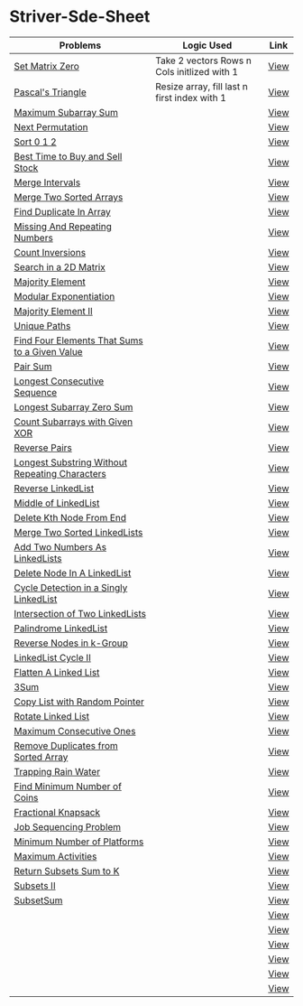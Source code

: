 # Striver-Sde-Sheet

Problems | Logic Used | Link
--------- | --------- | ---------
[Set Matrix Zero](https://www.codingninjas.com/codestudio/problems/set-matrix-zeros_3846774?topList=striver-sde-sheet-problems) | Take 2 vectors Rows n Cols initlized with 1 | [View](./Day_01_SetMatrixZero.cpp)
[Pascal's Triangle](https://www.codingninjas.com/codestudio/problems/pascal-s-triangle_1089580?topList=striver-sde-sheet-problems) | Resize array, fill last n first index with 1 | [View](./Day_01_PascalTriangle.cpp)
[Maximum Subarray Sum](https://www.codingninjas.com/codestudio/problems/maximum-subarray-sum_630526?topList=striver-sde-sheet-problems) |  | [View](./Day_02_MaximumSubarraySum.cpp)
[Next Permutation](https://www.codingninjas.com/codestudio/problems/next-permutaion_893046?topList=striver-sde-sheet-problems) |  | [View](Day_02_NextPermutation.cpp)
[Sort 0 1 2](https://www.codingninjas.com/codestudio/problems/sort-0-1-2_631055?topList=striver-sde-sheet-problems) |  | [View](./Day_03_Sort_0_1_2.cpp)
[Best Time to Buy and Sell Stock](https://www.codingninjas.com/codestudio/problems/stocks-are-profitable_893405?topList=striver-sde-sheet-problems) |  | [View](./Day_03_BestTimetoBuyandSellStock.cpp)
[Merge Intervals](https://www.codingninjas.com/codestudio/problems/merge-intervals_699917?topList=striver-sde-sheet-problems) |  | [View](./Day_04_MergeIntervals.cpp)
[Merge Two Sorted Arrays](https://www.codingninjas.com/codestudio/problems/ninja-and-sorted-arrays_1214628?topList=striver-sde-sheet-problems) |  | [View](./Day_04_MergeTwoSortedArrays.cpp)
[Find Duplicate In Array]() |  | [View](./Day_05_FindDuplicateInArray.cpp)
[Missing And Repeating Numbers]() |  | [View](./Day_05_MissingAndRepeatingNumbers.cpp)
[Count Inversions]() |  | [View](./Day_06_CountInversions.cpp)
[Search in a 2D Matrix]() |  | [View](./Day_06_SearchInA2DMatrix.cpp)
[Majority Element]() |  | [View](./Day_07_MajorityElement.cpp)
[Modular Exponentiation]() |  | [View](./Day_07_ModularExponentiation.cpp)
[Majority Element II]() |  | [View](./Day_08_MajorityElement_II.cpp)
[Unique Paths]() |  | [View](./Day_08_UniquePaths.cpp)
[Find Four Elements That Sums to a Given Value]() |  | [View](./Day_09_FindFourElementsThatSumsToAGivenValue.cpp)
[Pair Sum]() |  | [View](./Day_09_PairSum.cpp)
[Longest Consecutive Sequence]() |  | [View](./Day_10_LongestConsecutiveSequence.cpp)
[Longest Subarray Zero Sum]() |  | [View](./Day_10_LongestSubarrayZeroSum.cpp)
[Count Subarrays with Given XOR]() |  | [View](./Day_11_CountSubarrayswithGivenXOR.cpp)
[Reverse Pairs]() |  | [View](./Day_11_ReversePairs.cpp)
[Longest Substring Without Repeating Characters]() |  | [View](./Day_12_LongestSubstringWithoutRepeatingCharacters.cpp)
[Reverse LinkedList]() |  | [View](./Day_12_ReverseLinkedList.cpp)
[Middle of LinkedList]() |  | [View](./Day_13_MiddleOfLinkedList.cpp)
[Delete Kth Node From End]() |  | [View](./Day_14_DeleteKthNodeFromEnd.cpp)
[Merge Two Sorted LinkedLists]() |  | [View](./Day_14_MergeTwoSortedLinkedLists.cpp)
[Add Two Numbers As LinkedLists]() |  | [View](./Day_15_AddTwoNumbersAsLinkedLists.cpp)
[Delete Node In A LinkedList]() |  | [View](./Day_15_DeleteNodeInALinkedList.cpp)
[Cycle Detection in a Singly LinkedList]() |  | [View](./Day_16_CycleDetectionInASinglyLinkedList.cpp)
[Intersection of Two LinkedLists]() |  | [View](./Day_16_IntersectionofTwoLinkedLists.cpp)
[Palindrome LinkedList]() |  | [View](./Day_17_PalindromeLinkedList.cpp)
[Reverse Nodes in k-Group]() |  | [View](./Day_17_ReverseNodesInk-Group.cpp)
[LinkedList Cycle II]() |  | [View](./Day_18_LinkedListCycleII.cpp)
[Flatten A Linked List]() |  | [View](./Day_18_FlattenALinkedList.cpp)
[3Sum]() |  | [View](./Day_19_3Sum.cpp)
[Copy List with Random Pointer]() |  | [View](./Day_19_CopyListwithRandomPointer.cpp)
[Rotate Linked List]() |  | [View](./Day_19_RotateLinkedList.cpp)
[Maximum Consecutive Ones]() |  | [View](./Day_20_MaximumConsecutiveOnes.cpp)
[Remove Duplicates from Sorted Array]() |  | [View](./Day_20_RemoveDuplicatesfromSortedArray.cpp)
[Trapping Rain Water]() |  | [View](./Day_20_TrappingRainWater.cpp)
[Find Minimum Number of Coins]() |  | [View](./Day_21_FindMinimumNumberOfCoins.cpp)
[Fractional Knapsack]() |  | [View](./Day_21_FractionalKnapsack.cpp)
[Job Sequencing Problem]() |  | [View](./Day_21_JobSequencingProblem.cpp)
[Minimum Number of Platforms]() |  | [View](./Day_21_MinimumNumberOfPlatforms.cpp)
[Maximum Activities]() |  | [View](./Day_22_MaximumActivities.cpp)
[Return Subsets Sum to K]() |  | [View](./Day_22_ReturnSubsetsSumToK.cpp)
[Subsets II]() |  | [View](./Day_22_SubsetsII.cpp)
[SubsetSum]() |  | [View](./Day_22_SubsetSum.cpp)
[]() |  | [View](./)
[]() |  | [View](./)
[]() |  | [View](./)
[]() |  | [View](./)
[]() |  | [View](./)
[]() |  | [View](./)














